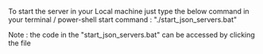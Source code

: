 To start the server in your Local machine just type the below command in your terminal / power-shell
start command : "./start_json_servers.bat"

Note : the code in the "start_json_servers.bat" can be accessed by clicking the file
